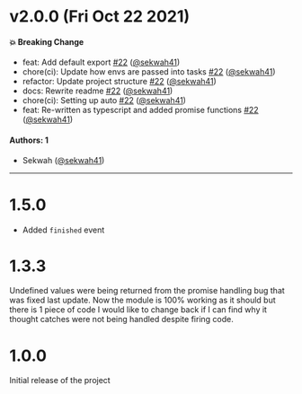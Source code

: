 # v2.0.0 (Fri Oct 22 2021)

#### 💥 Breaking Change

- feat: Add default export [#22](https://github.com/sekwah41/spq/pull/22) ([@sekwah41](https://github.com/sekwah41))
- chore(ci): Update how envs are passed into tasks [#22](https://github.com/sekwah41/spq/pull/22) ([@sekwah41](https://github.com/sekwah41))
- refactor: Update project structure [#22](https://github.com/sekwah41/spq/pull/22) ([@sekwah41](https://github.com/sekwah41))
- docs: Rewrite readme [#22](https://github.com/sekwah41/spq/pull/22) ([@sekwah41](https://github.com/sekwah41))
- chore(ci): Setting up auto [#22](https://github.com/sekwah41/spq/pull/22) ([@sekwah41](https://github.com/sekwah41))
- feat: Re-written as typescript and added promise functions [#22](https://github.com/sekwah41/spq/pull/22) ([@sekwah41](https://github.com/sekwah41))

#### Authors: 1

- Sekwah ([@sekwah41](https://github.com/sekwah41))

---

# 1.5.0

- Added `finished` event

# 1.3.3

Undefined values were being returned from the promise handling bug that was fixed last update. Now the module is 100% working as it should but there is 1 piece of code I would like to change back if I can find why it thought catches were not being handled despite firing code.

# 1.0.0

Initial release of the project
